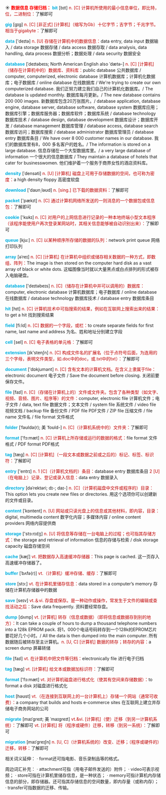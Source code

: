 ☀ <font color="red">**数据信息 存储归档：**</font>
<font color="sky blue">**bit**</font> [bɪt] 
<font color="#c00000">n. [C] 计算机所使用的最小信息单位，即比特，位，二进制位：</font>了解即可
           
<font color="sky blue">**gig**</font> [gɪg]
<font color="#c00000">n. [C] [非正式] [计算机]（缩写为Gb）十亿字节；吉字节；千兆字节。相当于gigabyte：</font>了解即可
 
<font color="sky blue">**data**</font> ['deɪtə] 
<font color="#c00000">n. [U] 存储在计算机中的数据信息：</font>data entry, data input 数据输入 / data storage 数据存储 / data access 数据存取 / data analysis, data handling, data process 数据分析；数据处理 / data security 数据安全
                    
<font color="sky blue">**database**</font> [ˈdeɪtəbeɪs; North American English also ˈdætə-]
<font color="#c00000">n. [C] [计算机] （储存在计算机中的）数据库、资料库：</font>public database 公共数据库 / computer, computerized, electronic database 计算机数据库；计算机化数据库；电子数据库 / online database 在线数据库 / We're trying to create our own computerized database. 我们正努力建立我们自己的计算机化数据库。/ The database is updated monthly. 数据库每月更新。/ The new database contains 200 000 images. 新数据库包含20万张图片。/ database application, database engine, database server, database software, database system 数据库应用；数据库引擎；数据库服务器；数据库软件；数据库系统 / database technology 数据库技术 / database design, database development 数据库设计；数据库开发 / database management 数据库管理 / database access, database search 数据库访问；数据库搜索 / database administrator 数据库管理员 / database entry 数据库条目 / We have over 8 000 customer names in our database. 我们的数据库里有8，000 多名客户的姓名。/ The information is stored on a large database. 信息存储在一个大型数据库里。/ a very large database of information 一个很大的信息数据库 / They maintain a database of hotels that cater for businesswomen. 他们维护着一个服务于商界女性的酒店资料库。

<font color="sky blue">**density**</font> [ˈdensəti]
<font color="#c00000">n. [U] [计算机] 磁盘上可用于存储数据的空间，也可称为密度：</font>a high density floppy 高密度软盘

<font color="sky blue">**download**</font> ['daʊn͵ləʊd] 
<font color="#c00000">n. [sing.] 已下载的数据资料：</font>了解即可

<font color="sky blue">**packet**</font> ['pækɪt] 
<font color="#c00000">n. [C] 通过计算机网络所发送的一则消息的一个数据包或信息包：</font>了解即可

<font color="sky blue">**cookie**</font> ['kʊkɪ] 
<font color="#c00000">n. [C] 对用户的上网信息进行记录的一种本地终端小型文本程序（该程序能使用户再次登录某网站时，其相关信息能够被自动识别出来）：</font>了解即可

<font color="sky blue">**queue**</font> [kju:] 
<font color="#c00000">n. [C] 以某种顺序所存储的数据的队列：</font>network print queue 网络打印队列
           
<font color="sky blue">**array**</font> [əˈreɪ]
<font color="#c00000">n. [C] [计算机] 在计算机中组织或储存相关数据的一种方式，即数组、阵列：</font>The image is then stored on the computer hard disk as a vast array of black or white dots. 这幅图像当时就以大量黑点或白点排列的形式被存入电脑硬盘。

<font color="sky blue">**database**</font> ['deɪtəbeɪs] 
<font color="#c00000">n. [C]（储存在计算机中并可以调用的）数据库：</font>computer, electronic database 计算机数据库；电子数据库 / online database 在线数据库 / database technology 数据库技术 / database entry 数据库条目

<font color="sky blue">**hit**</font> [hɪt] 
<font color="#c00000">n. [C] 计算机技术中可指搜索的结果，例如在互联网上搜索出来的结果：</font>to get a hit 找到搜索结果

<font color="sky blue">**field**</font> [fi:ld] 
<font color="#c00000">n. [C] 数据的一个字段，或栏：</font>to create separate fields for first name, last name and address 为名、姓和地址分别建立字段

<font color="sky blue">**cell**</font> [sel] 
<font color="#c00000">n. [C] 电子表格的单元格：</font>了解即可

<font color="sky blue">**extension**</font> [ɪk'stenʃn] 
<font color="#c00000">n. [C] 构成文件名的扩展名（位于点符号后面，为连用的三个字母，表明文件类型，如.doc中的doc，或.txt中的txt）：</font>了解即可

<font color="sky blue">**document**</font> ['dɒkjumənt] 
<font color="#c00000">n. [C] 含有文本的计算机文档。在含义上隶属于file：</font>electronic document 电子文件 / Save the document before closing. 关闭前要保存文件。

<font color="sky blue">**file**</font> [faɪl] 
<font color="#c00000">n. [C]（存储在计算机上的）文件或文件夹。包含了各种类型（如文字、视频、音频、图片、程序等）的文件：</font>computer, electronic file 计算机文件；电子文件 / data, text file 数据文件；文本文件 / system file 系统文件 / video file 视频文档 / backup file 备份文件 / PDF file PDF文件 / ZIP file 压缩文件 / file name 文件名 / file format 文件格式
           
<font color="sky blue">**folder**</font> [ˈfəʊldə(r); 美 ˈfoʊld-]
<font color="#c00000">n. [C]（计算机系统中的）文件夹：</font>了解即可

<font color="sky blue">**format**</font> ['fɔ:mæt] 
<font color="#c00000">n. [C] 计算机上所存储或运行的数据的格式：</font>file format 文件格式 / PDF format PDF格式
           
<font color="sky blue">**tag**</font> [tæg]
<font color="#c00000">n. [C] [计算机]（一段文本或数据之前或之后的）标记、标签、标识符：</font>了解即可

<font color="sky blue">**entry**</font> ['entrɪ] 
<font color="#c00000">n. 1 [C]（计算机文档的）条目：</font>database entry 数据库条目 <font color="#c00000">2 [U]（在电脑上）记录、登记或录入信息：</font>data entry 数据录入
           
<font color="sky blue">**directory**</font> [dəˈrektəri; dɪ-; daɪ-]
<font color="#c00000">n. [C]（计算机磁盘中文件或程序的）目录：</font>This option lets you create new files or directories. 用这个选项你可以创建新的文件或目录。

<font color="sky blue">**content**</font> [ˈkɒntent] 
<font color="#c00000">n. [U] 网站或只读光盘上的信息或其他材料，即内容，目录：</font>digital, multimedia content 数字化内容；多媒体内容 / online content providers 网络内容提供商

<font color="sky blue">**storage**</font> ['stɔ:rɪdӡ] 
<font color="#c00000">n. [U] 将信息等存储在一台电脑上的过程；也可指其存储方式：</font>the storage and retrieval of information 信息的存储与检索 / disk storage capacity 磁盘存储空间
           
<font color="sky blue">**cache**</font> [kæʃ]
<font color="#c00000">vt. 把数据存入高速缓冲存储器：</font>This page is cached. 这一页存入高速缓冲存储器了。
           
<font color="sky blue">**buffer**</font> [ˈbʌfə(r)]
<font color="#c00000">vt.（计算机）缓冲存储、缓存：</font>了解即可

<font color="sky blue">**store**</font> [stɔ:] 
<font color="#c00000">vt. 在计算机里储存信息：</font>data stored in a computer’s memory 存储在计算机存储器中的数据

<font color="sky blue">**save**</font> [seɪv] 
<font color="#c00000">vt.＆vi. 存盘或保存。是一种动作或操作，常发生于文件的编辑或查找活动之后：</font>Save data frequently. 资料要经常存盘。

<font color="sky blue">**dump**</font> [dʌmp]
<font color="#c00000">vt. [计算机] 转存（信息或数据）（即将信息或数据存到别的地方）：</font>It can take a couple of hours to dump a thousand telephone numbers into a 128k EPROM pack. 将1，000个电话号码转存到一个128k的EPROM芯片要花好几个小时。/ All the data is then dumped into the main computer. 所有数据随后被转存至主计算机。<font color="#c00000">n. [U, C] [计算机] 数据的转存；转存的内容：</font>a screen dump 屏幕转储

<font color="sky blue">**file**</font> [faɪl] 
<font color="#c00000">vt. 在计算机中把文件等归档：</font>electronically file 进行电子归档 
           
<font color="sky blue">**tag**</font> [tæg]
<font color="#c00000">vt. [计算机] 给文本或数据加标识符：</font>了解即可

<font color="sky blue">**format**</font> ['fɔ:mæt] 
<font color="#c00000">vt. 对计算机磁盘进行格式化（使其有空间来存储数据）：</font>to format a disk 对磁盘进行格式化

<font color="sky blue">**host**</font> [həʊst] 
<font color="#c00000">vt.（在连接到互联网上的一台计算机上）存储一个网站（通常可收费）：</font>a company that builds and hosts e-commerce sites 在互联网上建立并存储电子商务网站的公司
           
<font color="sky blue">**migrate**</font> [maɪˈgreɪt; 美 ˈmaɪgreɪt]
<font color="#c00000">vt.&vi. [计算机]（使）迁移（到另一计算机系统）：</font>了解即可 <font color="#c00000">vt. [计算机] 将（程序或硬件）迁移，转移（到另一系统）：</font>了解即可
           
<font color="sky blue">**migration**</font> [maɪˈgreɪʃn]
<font color="#c00000">n. [U, C]（计算机系统的）改变、迁移；（程序或硬件的）迁移，转移：</font>了解即可
 
相关词义延伸：
· format还可指电影、音乐录制品等的格式。

周边词汇补充：
· attachment可指（用电子邮件发送的）附件；
· video可表示视频；
· store可指在计算机里储存信息，是一种状态；
· memory可指计算机内存储信息的部分，即存储器。还可指其存储信息的空间数量，即内存量（或称内存）；
· transfer可指数据的迁移、传输。
